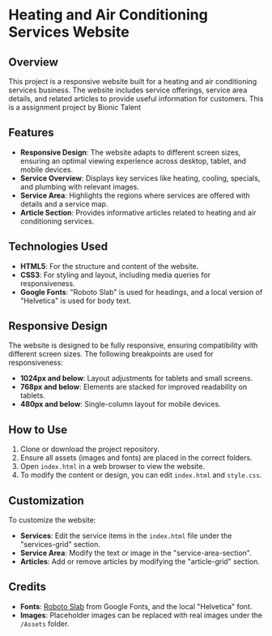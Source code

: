 # Heating and Air Conditioning Services Website

## Overview

This project is a responsive website built for a heating and air conditioning services business. The website includes service offerings, service area details, and related articles to provide useful information for customers.
This is a assignment project by Bionic Talent

## Features

- **Responsive Design**: The website adapts to different screen sizes, ensuring an optimal viewing experience across desktop, tablet, and mobile devices.
- **Service Overview**: Displays key services like heating, cooling, specials, and plumbing with relevant images.
- **Service Area**: Highlights the regions where services are offered with details and a service map.
- **Article Section**: Provides informative articles related to heating and air conditioning services.

## Technologies Used

- **HTML5**: For the structure and content of the website.
- **CSS3**: For styling and layout, including media queries for responsiveness.
- **Google Fonts**: "Roboto Slab" is used for headings, and a local version of "Helvetica" is used for body text.


## Responsive Design

The website is designed to be fully responsive, ensuring compatibility with different screen sizes. The following breakpoints are used for responsiveness:

- **1024px and below**: Layout adjustments for tablets and small screens.
- **768px and below**: Elements are stacked for improved readability on tablets.
- **480px and below**: Single-column layout for mobile devices.

## How to Use

1. Clone or download the project repository.
2. Ensure all assets (images and fonts) are placed in the correct folders.
3. Open `index.html` in a web browser to view the website.
4. To modify the content or design, you can edit `index.html` and `style.css`.

## Customization

To customize the website:
- **Services**: Edit the service items in the `index.html` file under the "services-grid" section.
- **Service Area**: Modify the text or image in the "service-area-section".
- **Articles**: Add or remove articles by modifying the "article-grid" section.

## Credits

- **Fonts**: [Roboto Slab](https://fonts.google.com/specimen/Roboto+Slab) from Google Fonts, and the local "Helvetica" font.
- **Images**: Placeholder images can be replaced with real images under the `/Assets` folder.




